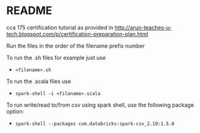 # README #

cca 175 certification tutorial as provided in http://arun-teaches-u-tech.blogspot.com/p/certification-preparation-plan.html

Run the files in the order of the filename prefix number

To run the .sh files for example just use 
 + `<filename>.sh`

To run the .scala files use  
 + `spark-shell -i <filaname>.scala`

To run write/read to/from  csv using spark shell, use the following package option:

 + `spark-shell --packages com.databricks:spark-csv_2.10:1.5.0`
